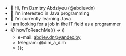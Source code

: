 - 👋 Hi, I’m Dzmitry Abdziyeu (@abdievdn)
- 👀 I’m interested in Java programming
- 🌱 I’m currently learning Java
- I am looking for a job in the IT field as a programmer
- 📫 howToReachMe(() -> { 
  - e-mail: abdiev.dn@yandex.by, 
  - telegram: @dim_a_dim
  - });

<!---
abdievdn/abdievdn is a ✨ special ✨ repository because its `README.md` (this file) appears on your GitHub profile.
You can click the Preview link to take a look at your changes.
--->
